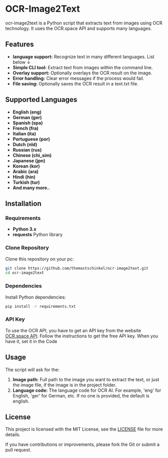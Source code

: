 # OCR-Image2Text

ocr-image2text is a Python script that extracts text from images using OCR technology. It uses the OCR.space API and supports many languages.

## Features

* **language support:** Recognize text in many different languages. List below ↓
* **Simple CLI tool:** Extract text from images within the command line.
* **Overlay support:** Optionally overlays the OCR result on the image.
* **Error handling:** Clear error messages if the process would fail.
* **File saving:** Optionally saves the OCR result in a text.txt file.

## Supported Languages

- **English (eng)**
- **German (ger)**
- **Spanish (spa)**
- **French (fra)**
- **Italian (ita)**
- **Portuguese (por)**
- **Dutch (nld)**
- **Russian (rus)**
- **Chinese (chi_sim)**
- **Japanese (jpn)**
- **Korean (kor)**
- **Arabic (ara)**
- **Hindi (hin)**
- **Turkish (tur)**
- **And many more..**  

## Installation

### Requirements

- **Python 3.x** 
- **requests** Python library 

### Clone Repository

Clone this repository on your pc:

```bash
git clone https://github.com/thomastschinkel/ocr-image2text.git
cd ocr-image2text
```

### Dependencies

Install Python dependencies:

```bash
pip install -r requirements.txt
```

### API Key

To use the OCR API, you have to get an API key from the website [OCR.space API](https://ocr.space/ocrapi/freekey). Follow the instructions to get the free API key. When you have it, set it in the Code

## Usage

The script will ask for the:

1. **Image path:** Full path to the image you want to extract the text, or just the image file, if the image is in the project folder. 
2. **Language code:** The language code for OCR AI. For example, 'eng' for English, 'ger' for German, etc. If no one is provided, the default is english.

## License

This project is licensed with the MIT License, see the [LICENSE](LICENSE) file for more details.


If you have contributions or improvements, please fork the Git or submit a pull request.
